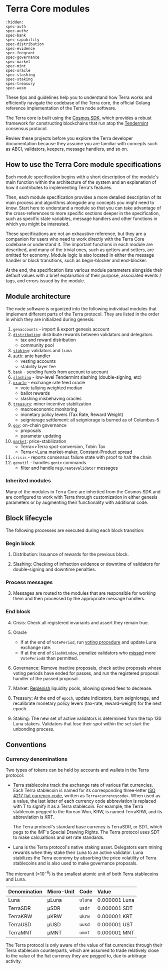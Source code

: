 # Terra Core modules

```{toctree}
:hidden:
spec-auth
spec-authz
spec-bank
spec-capability
spec-distribution
spec-evidence
spec-feegrant
spec-governance
spec-market
spec-mint
spec-oracle
spec-slashing
spec-staking
spec-treasury
spec-wasm
```

These tips and guidelines help you to understand how Terra works and efficiently navigate the codebase of the Terra core, the official Golang reference implementation of the Terra node software.

The Terra core is built using the [Cosmos SDK](https://cosmos.network/sdk), which provides a robust framework for constructing blockchains that run atop the [Tendermint](https://tendermint.com/) consensus protocol.

Review these projects before you explore the Terra developer documentation because they assume you are familiar with concepts such as ABCI, validators, keepers, message handlers, and so on.

## How to use the Terra Core module specifications

Each module specification begins with a short description of the module's main function within the architecture of the system and an explanation of how it contributes to implementing Terra's features.

Then, each module specification provides a more detailed description of its main process and algorithms alongside any concepts you might need to know. Start here to understand a module so that you can take advantage of the cross-references to more specific sections deeper in the specification, such as specific state variables, message handlers and other functions in which you might be interested.

These specifications are not an exhaustive reference, but they are a companion for users who need to work directly with the Terra Core codebase or understand it. The important functions in each module are described, and many of the trivial ones, such as getters and setters, are omitted for economy. Module logic is also located in either the message handler or block transitions, such as begin-blocker and end-blocker.

At the end, the specification lists various module parameters alongside their default values with a brief explanation of their purpose, associated events / tags, and errors issued by the module.

## Module architecture

The node software is organized into the following individual modules that implement different parts of the Terra protocol. They are listed in the order in which they are initialized during genesis:

1. `genaccounts` - import & export genesis account
2. [`distribution`](spec-distribution.md): distribute rewards between validators and delegators
   - tax and reward distribution
   - community pool
3. [`staking`](spec-staking.md): validators and Luna
4. [`auth`](spec-auth.md): ante handler
   - vesting accounts
   - stability layer fee
5. [`bank`](spec-bank.md) - sending funds from account to account
6. [`slashing`](spec-slashing.md) - low-level Tendermint slashing (double-signing, etc)
7. [`oracle`](spec-oracle.md) - exchange rate feed oracle
   - vote tallying weighted median
   - ballot rewards
   - slashing misbehaving oracles
8. [`treasury`](spec-treasury.md): miner incentive stabilization
   - macroeconomic monitoring
   - monetary policy levers (Tax Rate, Reward Weight)
   - seigniorage settlement: all seigniorage is burned as of Columbus-5
9. [`gov`](spec-governance.md): on-chain governance
    - proposals
    - parameter updating
10. [`market`](spec-market.md): price-stabilization
    - Terra<>Terra spot-conversion, Tobin Tax
    - Terra<>Luna market-maker, Constant-Product spread
11. `crisis` - reports consensus failure state with proof to halt the chain
12. `genutil` - handles `gentx` commands
    - filter and handle `MsgCreateValidator` messages

### Inherited modules

Many of the modules in Terra Core are inherited from the Cosmos SDK and are configured to work with Terra through customization in either genesis parameters or by augmenting their functionality with additional code.

## Block lifecycle

The following processes are executed during each block transition:

### Begin block

1. Distribution: Issuance of rewards for the previous block.

2. Slashing: Checking of infraction evidence or downtime of validators for double-signing and downtime penalties.

### Process messages

3. Messages are routed to the modules that are responsible for working them and then processed by the appropriate message handlers.

### End block

4. Crisis: Check all registered invariants and assert they remain true.

5. Oracle

   - If at the end of `VotePeriod`, run [voting procedure](spec-oracle.md#voting-procedure) and update Luna exchange rate.
   - If at the end of `SlashWindow`, penalize validators who [missed](spec-slashing.md) more `VotePeriod`s than permitted.

6. Governance: Remove inactive proposals, check active proposals whose voting periods have ended for passes, and run the registered proposal handler of the passed proposal.

7. Market: [Replenish](spec-market.md#end-block) liquidity pools, allowing spread fees to decrease.

8. Treasury: At the end of `epoch`, update indicators, burn seigniorage, and recalibrate monetary policy levers (tax-rate, reward-weight) for the next epoch.

9. Staking: The new set of active validators is determined from the top 130 Luna stakers. Validators that lose their spot within the set start the unbonding process.

## Conventions

### Currency denominations

Two types of tokens can be held by accounts and wallets in the Terra protocol:

- Terra stablecoins track the exchange rate of various fiat currencies. Each Terra stablecoin is named for its corresponding three-letter [ISO 4217 fiat currency code](https://www.xe.com/iso4217.php), written as `Terra<currencycode>`. When used as a value, the last letter of each currency code abbreviation is replaced with T to signify it as a Terra stablecoin. For example, the Terra stablecoin pegged to the Korean Won, KRW, is named  TerraKRW, and its abbreviation is KRT.

   The Terra protocol's standard base currency is TerraSDR, or SDT, which pegs to the IMF's Special Drawing Rights. The Terra protocol uses SDT to make calcualtions and set rate standards.

- Luna is the Terra protocol's native staking asset. Delegators earn mining rewards when they stake their Luna to an active validator. Luna stabilizes the Terra economy by absorbing the price volatility of Terra stablecoins and is also used to make governance proposals.

The microunit ($\times 10^{-6}$) is the smallest atomic unit of both Terra stablecoins and Luna.

| Denomination | Micro-Unit | Code    | Value         |
| :----------- | :--------- | :------ | :------------ |
| Luna         | µLuna      | `uluna` | 0.000001 Luna |
| TerraSDR     | µSDR       | `usdr`  | 0.000001 SDT  |
| TerraKRW     | µKRW       | `ukrw`  | 0.000001 KRT  |
| TerraUSD     | µUSD       | `uusd`  | 0.000001 UST  |
| TerraMNT     | µMNT       | `umnt`  | 0.000001 MNT  |

The Terra protocol is only aware of the value of fiat currencies through their Terra stablecoin counterparts, which are assumed to trade relatively close to the value of the fiat currency they are pegged to, due to arbitrage activity.
